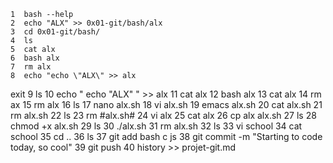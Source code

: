     1  bash --help
    2  echo "ALX" >> 0x01-git/bash/alx
    3  cd 0x01-git/bash/
    4  ls
    5  cat alx 
    6  bash alx 
    7  rm alx 
    8  echo "echo \"ALX\" >> alx

exit
    9  ls
   10  echo " echo "ALX" " >> alx
   11  cat alx
   12  bash alx
   13  cat alx
   14  rm ax
   15  rm alx 
   16  ls
   17  nano alx.sh
   18  vi alx.sh
   19  emacs alx.sh
   20  cat alx.sh
   21  rm alx.sh
   22  ls
   23  rm \#alx.sh# 
   24  vi alx
   25  cat alx
   26  cp alx alx.sh
   27  ls
   28  chmod +x alx.sh 
   29  ls
   30  ./alx.sh 
   31  rm alx.sh 
   32  ls
   33  vi school
   34  cat school 
   35  cd ..
   36  ls
   37  git add bash c js
   38  git commit -m "Starting to code today, so cool"
   39  git push
   40  history >> projet-git.md
